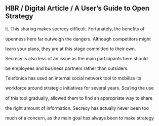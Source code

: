## HBR / Digital Article / A User’s Guide to Open Strategy

it. This sharing makes secrecy diﬃcult. Fortunately, the beneﬁts of

openness here far outweigh the dangers. Although competitors might

learn your plans, they are at this stage committed to their own.

Secrecy is also less of an issue as the main participants here should

be employees and business partners rather than outsiders.

Telefónica has used an internal social network tool to mobilize its

workforce around strategic initiatives for several years. Scaling the use

of this tool gradually, allowed them to ﬁnd an appropriate way to share

the right amount of information. Secrecy has actually never been too

much of a concern, as the main goal has always been to make strategy